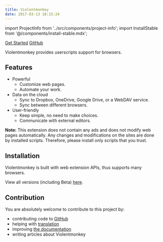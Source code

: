 ```yaml
---
title: Violentmonkey
date: 2017-03-13 18:15:24
---
```


import ProjectInfo from '../src/components/project-info';
import InstallStable from '@/components/install-stable.mdx';

<ProjectInfo title="Violentmonkey" subtitle="An open source userscript manager." />

<div className="home-buttons" data-ga-category="home-buttons">
  <a href="/get-it/" className="button-primary" data-ga-label="get-started">Get Started</a>
  <a href="https://github.com/violentmonkey/violentmonkey" className="button-gray" target="_blank" rel="noopener noreferrer" data-ga-label="github">GitHub</a>
</div>

Violentmonkey provides userscripts support for browsers.

## Features

<div className="home-features">

- Powerful
  - Customize web pages.
  - Automate your work.
- Data on the cloud
  - Sync to Dropbox, OneDrive, Google Drive, or a WebDAV service.
  - Sync between different browsers.
- User-friendly
  - Keep simple, no need to make choices.
  - Communicate with external editors.

</div>

<div className="px-4 pt-6 pb-4 bg-gray-100 text-gray-600">

**Note:** This extension does not contain any ads and does not modify web pages automatically.
Any changes and modifications on the sites are done by installed scripts.
Therefore, please install only scripts that you trust.

</div>

## Installation

Violentmonkey is built with web extension APIs, thus supports many browsers.

<InstallStable />

View all versions (including Beta) [here](/get-it/).

## Contribution

You are absolutely welcome to contribute to this project by:

- contributing code to [GitHub](https://github.com/violentmonkey)
- helping with [translation](/localization/)
- improving [the documentation](https://github.com/violentmonkey/violentmonkey.github.io)
- writing articles about Violentmonkey
